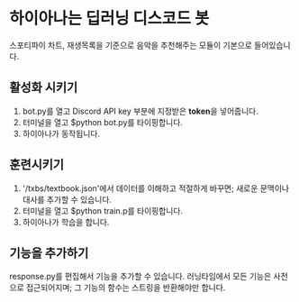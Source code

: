 # 하이아나는 딥러닝 디스코드 봇
스포티파이 차트, 재생목록을 기준으로 음악을 추천해주는 모듈이 기본으로 들어있습니다.

## 활성화 시키기
1. bot.py를 열고 Discord API key 부분에 지정받은 **token**을 넣어줍니다. <br />
2. 터미널을 열고 $python bot.py를 타이핑합니다. <br />
3. 하이아나가 동작됩니다.

## 훈련시키기
1. '/txbs/textbook.json'에서 데이터를 이해하고 적절하게 바꾸면; 새로운 문맥이나 대사를 추가할 수 있습니다. <br />
2. 터미널을 열고 $python train.p를 타이핑합니다. <br />
3. 하이아나가 학습을 합니다.

## 기능을 추가하기
response.py를 편집해서 기능을 추가할 수 있습니다. 러닝타임에서 모든 기능은 사전으로 접근되어지며; 그 기능의 함수는 스트링을 반환해야만 합니다.
